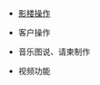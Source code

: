 * [影楼操作](http://help.v3.yingtaoyun.com/kou-dai-ying-ji/ying-lou-cao-zuo.html)

* 客户操作

* 音乐图说、请柬制作

* 视频功能



